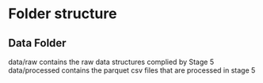 # Folder structure
## Data Folder
data/raw contains the raw data structures complied by Stage 5 
data/processed contains the parquet csv files that are processed in stage 5
